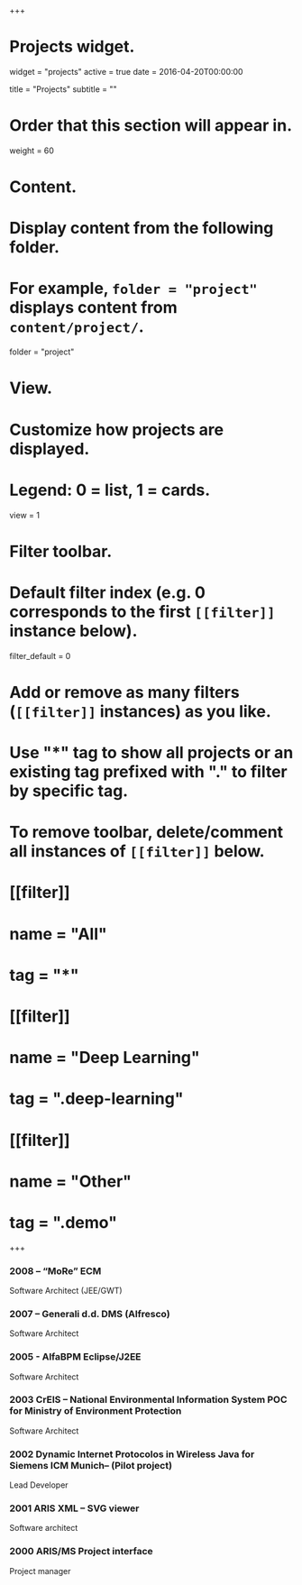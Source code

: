 +++
# Projects widget.
widget = "projects"
active = true
date = 2016-04-20T00:00:00

title = "Projects"
subtitle = ""

# Order that this section will appear in.
weight = 60

# Content.
# Display content from the following folder.
# For example, `folder = "project"` displays content from `content/project/`.
folder = "project"

# View.
# Customize how projects are displayed.
# Legend: 0 = list, 1 = cards.
view = 1

# Filter toolbar.

# Default filter index (e.g. 0 corresponds to the first `[[filter]]` instance below).
filter_default = 0

# Add or remove as many filters (`[[filter]]` instances) as you like.
# Use "*" tag to show all projects or an existing tag prefixed with "." to filter by specific tag.
# To remove toolbar, delete/comment all instances of `[[filter]]` below.
# [[filter]]
#   name = "All"
#   tag = "*"
#  
# [[filter]]
#   name = "Deep Learning"
#   tag = ".deep-learning"
#
# [[filter]]
#   name = "Other"
#   tag = ".demo"

+++

### 2008 – “MoRe” ECM
Software Architect (JEE/GWT)
### 2007 – Generali d.d. DMS (Alfresco) 
Software Architect
### 2005 -	AlfaBPM Eclipse/J2EE 
Software Architect
### 2003	CrEIS – National Environmental Information System POC for Ministry of Environment Protection 
Software Architect
### 2002	Dynamic Internet Protocolos in Wireless Java for Siemens ICM Munich– (Pilot project) 
Lead Developer
### 2001	ARIS XML – SVG viewer 
Software architect
### 2000	ARIS/MS Project interface 
Project manager